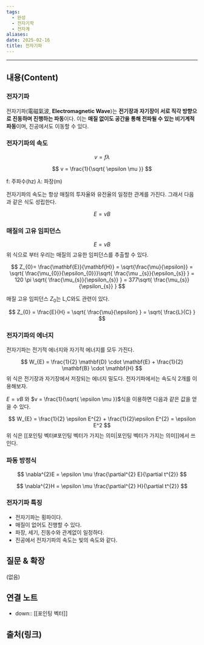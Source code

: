 ```yaml
---
tags:
  - 완성
  - 전자기학
  - 전자계
aliases: 
date: 2025-02-16
title: 전자기파
---
```


---

## 내용(Content)

### 전자기파

전자기파(電磁氣波, **Electromagnetic Wave**)는 **전기장과 자기장이 서로 직각 방향으로 진동하며 진행하는 파동**이다. 이는 **매질 없이도 공간을 통해 전파될 수 있는 비기계적 파동**이며, 진공에서도 이동할 수 있다.

### 전자기파의 속도

$$
v = f \lambda
$$

$$
v =  \frac{1}{\sqrt{ \epsilon \mu }} 
$$

f: 주파수(hz)
$\lambda$: 파장(m)

전자기파의 속도는 항상 매질의 투자율와 유전율의 일정한 관계를 가진다. 그래서 다음과 같은 식도 성립한다.

$$
E = vB
$$

### 매질의 고유 임피던스

$$
E = vB
$$
위 식으로 부터 우리는 매질의 고유한 임피던스를 추출할 수 있다.

$$
Z_{0}= \frac{\mathbf{E}}{\mathbf{H}} = \sqrt{\frac{\mu}{\epsilon}} = \sqrt{ \frac{\mu_{0}}{\epsilon_{0}}}\sqrt{ \frac{\mu _{s}}{\epsilon_{s}} } = 120 \pi \sqrt{ \frac{\mu_{s}}{\epsilon_{s}} } = 377\sqrt{ \frac{\mu_{s}}{\epsilon_{s}} }
$$


매질 고유 임피던스 $Z_{0}$는 L,C와도 관련이 있다.

$$
Z_{0} = \frac{E}{H} = \sqrt{ \frac{\mu}{\epsilon} } = \sqrt{ \frac{L}{C} }
$$





### 전자기파의 에너지

전자기파는 전기적 에너지와 자기적 에너지를 모두 가진다.

$$
W_{E} = \frac{1}{2} \mathbf{D} \cdot \mathbf{E} + \frac{1}{2} \mathbf{B} \cdot \mathbf{H}
$$
위 식은 전기장과 자기장에서 저장되는 에너지 밀도다. 전자기파에서는 속도식 2개를 이용해보자.

$E = vB$ 와 $v = \frac{1}{\sqrt{ \epsilon \mu }}$식을 이용하면 다음과 같은 값을 얻을 수 있다.

$$
W_{E} = \frac{1}{2} \epsilon E^{2} + \frac{1}{2}\epsilon E^{2} = \epsilon E^2
$$
위 식은 [[포인팅 벡터#포인팅 벡터가 가지는 의미|포인팅 벡터가 가지는 의미]]에서 쓰인다.

### 파동 방정식

$$
\nabla^{2}E = \epsilon \mu \frac{\partial^{2} E}{\partial t^{2}}
$$

$$
\nabla^{2}H = \epsilon \mu \frac{\partial^{2} H}{\partial t^{2}}
$$


### 전자기파 특징

- 전자기파는 횡파이다.
- 매질이 없어도 진행할 수 있다.
- 파장, 세기, 진동수와 관계없이 일정하다.
- 진공에서 전자기파의 속도는 빛의 속도와 같다.

## 질문 & 확장

(없음)

## 연결 노트

- down:: [[포인팅 벡터]]

## 출처(링크)





